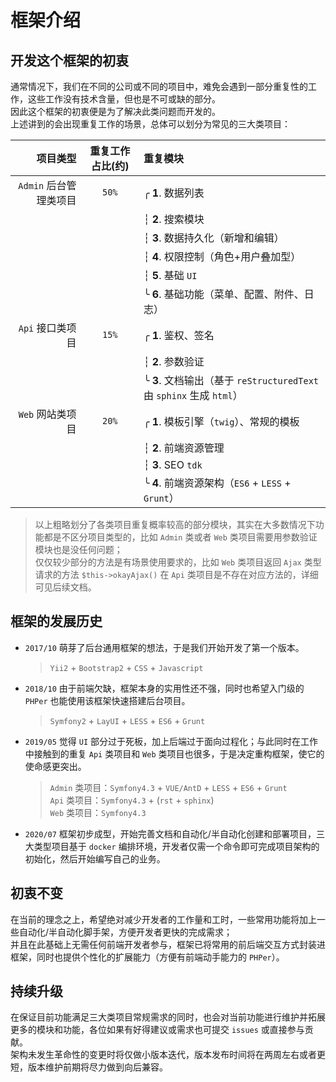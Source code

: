 # 框架介绍

## 开发这个框架的初衷  

通常情况下，我们在不同的公司或不同的项目中，难免会遇到一部分重复性的工作，这些工作没有技术含量，但也是不可或缺的部分。  
因此这个框架的初衷便是为了解决此类问题而开发的。  
上述讲到的会出现重复工作的场景，总体可以划分为常见的三大类项目：  

| 项目类型 | 重复工作占比(约) | 重复模块 |  
| -------: | :-------: | :------- |  
| `Admin` 后台管理类项目 | `50%` | ╭ **1**. 数据列表 |  
| | | ┆ **2**. 搜索模块 |  
| | | ┆ **3**. 数据持久化（新增和编辑） |  
| | | ┆ **4**. 权限控制（角色+用户叠加型） |  
| | | ┆ **5**. 基础 `UI` |  
| | | ╰ **6**. 基础功能（菜单、配置、附件、日志） |  
| `Api` 接口类项目 | `15%` | ╭ **1**. 鉴权、签名 |  
| | | ┆ **2**. 参数验证 |  
| | | ╰ **3**. 文档输出（基于 `reStructuredText` 由 `sphinx` 生成 `html`） |  
| `Web` 网站类项目 | `20%` | ╭ **1**. 模板引擎（`twig`）、常规的模板 |  
| | | ┆ **2**. 前端资源管理 |  
| | | ┆ **3**. SEO `tdk` |  
| | | ╰ **4**. 前端资源架构（`ES6` + `LESS` + `Grunt`） |  

> 以上粗略划分了各类项目重复概率较高的部分模块，其实在大多数情况下功能都是不区分项目类型的，比如 `Admin` 类或者 `Web` 类项目需要用参数验证模块也是没任何问题；  
> 仅仅较少部分的方法是有场景使用要求的，比如 `Web` 类项目返回 `Ajax` 类型请求的方法 `$this->okayAjax()` 在 `Api` 类项目是不存在对应方法的，详细可见后续文档。  

## 框架的发展历史  

- `2017/10` 萌芽了后台通用框架的想法，于是我们开始开发了第一个版本。  

	> `Yii2` + `Bootstrap2` + `CSS` + `Javascript`  
	
- `2018/10` 由于前端欠缺，框架本身的实用性还不强，同时也希望入门级的 `PHPer` 也能使用该框架快速搭建后台项目。  

	> `Symfony2` + `LayUI` + `LESS` + `ES6` + `Grunt`  
	
- `2019/05` 觉得 `UI` 部分过于死板，加上后端过于面向过程化；与此同时在工作中接触到的重复 `Api` 类项目和 `Web` 类项目也很多，于是决定重构框架，使它的使命感更突出。  

	> `Admin` 类项目：`Symfony4.3` + `VUE/AntD` + `LESS` + `ES6` + `Grunt`  
	`Api` 类项目：`Symfony4.3` + (`rst` + `sphinx`)  
	`Web` 类项目：`Symfony4.3`  
	
- `2020/07` 框架初步成型，开始完善文档和自动化/半自动化创建和部署项目，三大类型项目基于 `docker` 编排环境，开发者仅需一个命令即可完成项目架构的初始化，然后开始编写自己的业务。  

## 初衷不变

在当前的理念之上，希望绝对减少开发者的工作量和工时，一些常用功能将加上一些自动化/半自动化脚手架，方便开发者更快的完成需求；  
并且在此基础上无需任何前端开发者参与，框架已将常用的前后端交互方式封装进框架，同时也提供个性化的扩展能力（方便有前端动手能力的 `PHPer`）。  
	
## 持续升级

在保证目前功能满足三大类项目常规需求的同时，也会对当前功能进行维护并拓展更多的模块和功能，各位如果有好得建议或需求也可提交 `issues` 或直接参与贡献。  
架构未发生革命性的变更时将仅做小版本迭代，版本发布时间将在两周左右或者更短，版本维护前期将尽力做到向后兼容。   
